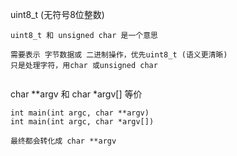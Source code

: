 
uint8_t (无符号8位整数)
```
uint8_t 和 unsigned char 是一个意思

需要表示 字节数据或 二进制操作，优先uint8_t (语义更清晰)
只是处理字符，用char 或unsigned char
 
```
char **argv 和 char *argv[] 等价
```
int main(int argc, char **argv) 
int main(int argc, char *argv[])

最终都会转化成 char **argv

```